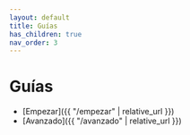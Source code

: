 ```yaml
---
layout: default
title: Guías
has_children: true
nav_order: 3
---
```


# Guías

- [Empezar]({{ "/empezar" | relative_url }})
- [Avanzado]({{ "/avanzado" | relative_url }})
